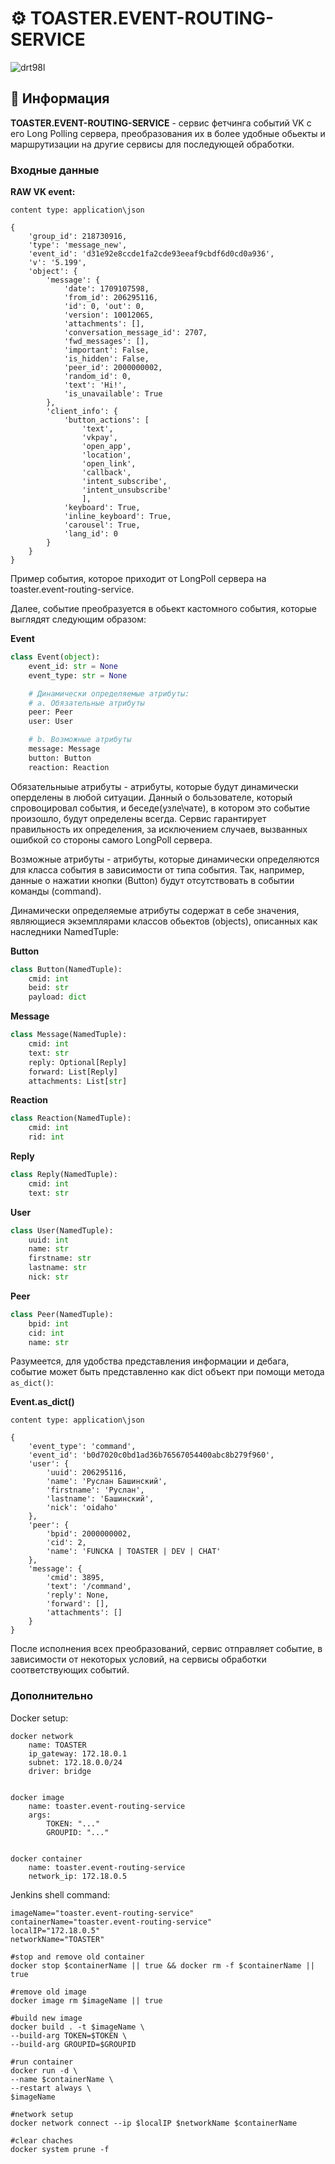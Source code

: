 # ⚙️ TOASTER.EVENT-ROUTING-SERVICE

![drt98l](https://github.com/STALCRAFT-FUNCKA/toaster.event-routing-service/assets/76991612/08409484-c9b2-41f3-9b40-8e43614f0661)

## 📄 Информация ##

**TOASTER.EVENT-ROUTING-SERVICE** - сервис фетчинга событий VK с его Long Polling сервера, преобразования их в более удобные обьекты и маршрутизации на другие сервисы для последующей обработки.

### Входные данные

**RAW VK event:**

```shell
content type: application\json

{
    'group_id': 218730916,
    'type': 'message_new',
    'event_id': 'd31e92e8ccde1fa2cde93eeaf9cbdf6d0cd0a936',
    'v': '5.199',
    'object': {
        'message': {
            'date': 1709107598,
            'from_id': 206295116, 
            'id': 0, 'out': 0, 
            'version': 10012065, 
            'attachments': [], 
            'conversation_message_id': 2707, 
            'fwd_messages': [], 
            'important': False, 
            'is_hidden': False, 
            'peer_id': 2000000002, 
            'random_id': 0, 
            'text': 'Hi!', 
            'is_unavailable': True
        }, 
        'client_info': {
            'button_actions': [
                'text', 
                'vkpay', 
                'open_app', 
                'location', 
                'open_link', 
                'callback', 
                'intent_subscribe', 
                'intent_unsubscribe'
                ], 
            'keyboard': True, 
            'inline_keyboard': True, 
            'carousel': True, 
            'lang_id': 0
        }
    }
}
```

Пример события, которое приходит от LongPoll сервера на toaster.event-routing-service.

Далее, событие преобразуется в обьект кастомного события, которые выглядят следующим образом:

**Event**

```python
class Event(object):
    event_id: str = None
    event_type: str = None

    # Динамически определяемые атрибуты:
    # a. Обязательные атрибуты
    peer: Peer
    user: User

    # b. Возможные атрибуты
    message: Message
    button: Button
    reaction: Reaction
```

Обязательныые атрибуты - атрибуты, которые будут динамически оперделены в любой ситуации.
Данный о бользователе, который спровоцировал события, и беседе(узле\чате), в котором это событие произошло, будут определены всегда. Сервис гарантирует правильность их определения, за исключением случаев, вызванных ошибкой со стороны самого LongPoll сервера.

Возможные атрибуты - атрибуты, которые динамически определяются для класса события в зависимости от типа события. Так, например, данные о нажатии кнопки (Button) будут отсутствовать в событии команды (command).

Динамически определяемые атрибуты содержат в себе значения, являющиеся экземплярами классов обьектов (objects), описанных как наследники NamedTuple:

**Button**

```python
class Button(NamedTuple):
    cmid: int
    beid: str
    payload: dict
```

**Message**

```python
class Message(NamedTuple):
    cmid: int
    text: str
    reply: Optional[Reply]
    forward: List[Reply]
    attachments: List[str]
```

**Reaction**

```python
class Reaction(NamedTuple):
    cmid: int
    rid: int
```

**Reply**

```python
class Reply(NamedTuple):
    cmid: int
    text: str
```

**User**

```python
class User(NamedTuple):
    uuid: int
    name: str
    firstname: str
    lastname: str
    nick: str
```

**Peer**

```python
class Peer(NamedTuple):
    bpid: int
    cid: int
    name: str
```

Разумеется, для удобства представления информации и дебага, событие может быть представленно как dict объект при помощи метода `as_dict()`:

**Event.as_dict()**

```shell
content type: application\json

{
    'event_type': 'command', 
    'event_id': 'b0d7020c0bd1ad36b76567054400abc8b279f960', 
    'user': {
        'uuid': 206295116, 
        'name': 'Руслан Башинский', 
        'firstname': 'Руслан', 
        'lastname': 'Башинский', 
        'nick': 'oidaho'
    }, 
    'peer': {
        'bpid': 2000000002, 
        'cid': 2, 
        'name': 'FUNCKA | TOASTER | DEV | CHAT'
    }, 
    'message': {
        'cmid': 3895, 
        'text': '/command', 
        'reply': None, 
        'forward': [], 
        'attachments': []
    }
}
```

После исполнения всех преобразований, сервис отправляет событие, в зависимости от некоторых условий, на сервисы обработки соответствующих событий.

### Дополнительно

Docker setup:

```shell
docker network
    name: TOASTER
    ip_gateway: 172.18.0.1
    subnet: 172.18.0.0/24
    driver: bridge


docker image
    name: toaster.event-routing-service
    args:
        TOKEN: "..."
        GROUPID: "..."


docker container
    name: toaster.event-routing-service
    network_ip: 172.18.0.5
```

Jenkins shell command:

```shell
imageName="toaster.event-routing-service"
containerName="toaster.event-routing-service"
localIP="172.18.0.5"
networkName="TOASTER"

#stop and remove old container
docker stop $containerName || true && docker rm -f $containerName || true

#remove old image
docker image rm $imageName || true

#build new image
docker build . -t $imageName \
--build-arg TOKEN=$TOKEN \
--build-arg GROUPID=$GROUPID 

#run container
docker run -d \
--name $containerName \
--restart always \
$imageName

#network setup
docker network connect --ip $localIP $networkName $containerName

#clear chaches
docker system prune -f
```
